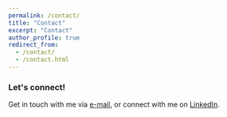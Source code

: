 ```yaml
---
permalink: /contact/
title: "Contact"
excerpt: "Contact"
author_profile: true
redirect_from: 
  - /contact/
  - /contact.html
---
```


### Let's connect!

Get in touch with me via [e-mail](mailto:willem.zents@oii.ox.ac.uk), or connect with me on [LinkedIn](https://www.linkedin.com/in/willemzents/).